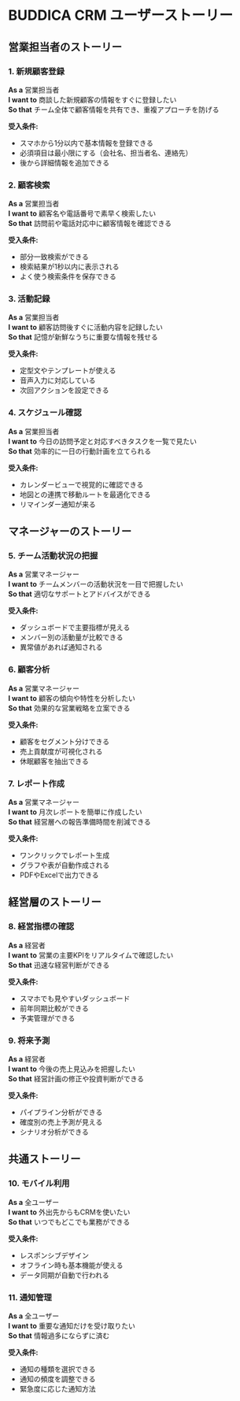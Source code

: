 # BUDDICA CRM ユーザーストーリー

## 営業担当者のストーリー

### 1. 新規顧客登録
**As a** 営業担当者  
**I want to** 商談した新規顧客の情報をすぐに登録したい  
**So that** チーム全体で顧客情報を共有でき、重複アプローチを防げる

**受入条件:**
- スマホから1分以内で基本情報を登録できる
- 必須項目は最小限にする（会社名、担当者名、連絡先）
- 後から詳細情報を追加できる

### 2. 顧客検索
**As a** 営業担当者  
**I want to** 顧客名や電話番号で素早く検索したい  
**So that** 訪問前や電話対応中に顧客情報を確認できる

**受入条件:**
- 部分一致検索ができる
- 検索結果が1秒以内に表示される
- よく使う検索条件を保存できる

### 3. 活動記録
**As a** 営業担当者  
**I want to** 顧客訪問後すぐに活動内容を記録したい  
**So that** 記憶が新鮮なうちに重要な情報を残せる

**受入条件:**
- 定型文やテンプレートが使える
- 音声入力に対応している
- 次回アクションを設定できる

### 4. スケジュール確認
**As a** 営業担当者  
**I want to** 今日の訪問予定と対応すべきタスクを一覧で見たい  
**So that** 効率的に一日の行動計画を立てられる

**受入条件:**
- カレンダービューで視覚的に確認できる
- 地図との連携で移動ルートを最適化できる
- リマインダー通知が来る

## マネージャーのストーリー

### 5. チーム活動状況の把握
**As a** 営業マネージャー  
**I want to** チームメンバーの活動状況を一目で把握したい  
**So that** 適切なサポートとアドバイスができる

**受入条件:**
- ダッシュボードで主要指標が見える
- メンバー別の活動量が比較できる
- 異常値があれば通知される

### 6. 顧客分析
**As a** 営業マネージャー  
**I want to** 顧客の傾向や特性を分析したい  
**So that** 効果的な営業戦略を立案できる

**受入条件:**
- 顧客をセグメント分けできる
- 売上貢献度が可視化される
- 休眠顧客を抽出できる

### 7. レポート作成
**As a** 営業マネージャー  
**I want to** 月次レポートを簡単に作成したい  
**So that** 経営層への報告準備時間を削減できる

**受入条件:**
- ワンクリックでレポート生成
- グラフや表が自動作成される
- PDFやExcelで出力できる

## 経営層のストーリー

### 8. 経営指標の確認
**As a** 経営者  
**I want to** 営業の主要KPIをリアルタイムで確認したい  
**So that** 迅速な経営判断ができる

**受入条件:**
- スマホでも見やすいダッシュボード
- 前年同期比較ができる
- 予実管理ができる

### 9. 将来予測
**As a** 経営者  
**I want to** 今後の売上見込みを把握したい  
**So that** 経営計画の修正や投資判断ができる

**受入条件:**
- パイプライン分析ができる
- 確度別の売上予測が見える
- シナリオ分析ができる

## 共通ストーリー

### 10. モバイル利用
**As a** 全ユーザー  
**I want to** 外出先からもCRMを使いたい  
**So that** いつでもどこでも業務ができる

**受入条件:**
- レスポンシブデザイン
- オフライン時も基本機能が使える
- データ同期が自動で行われる

### 11. 通知管理
**As a** 全ユーザー  
**I want to** 重要な通知だけを受け取りたい  
**So that** 情報過多にならずに済む

**受入条件:**
- 通知の種類を選択できる
- 通知の頻度を調整できる
- 緊急度に応じた通知方法